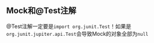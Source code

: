 ## Mock和@Test注解

@Test注解一定要是`import org.junit.Test`！如果是`org.junit.jupiter.api.Test`会导致Mock的对象全部为`null`

